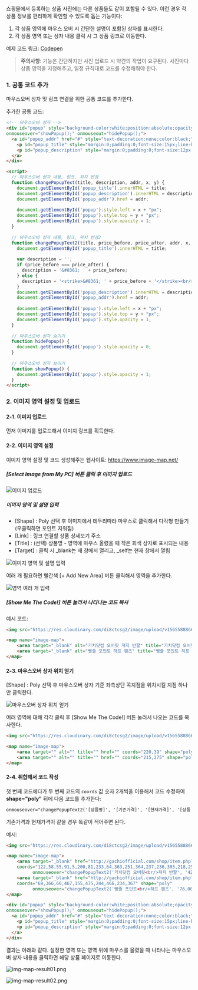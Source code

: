 
쇼핑몰에서 등록하는 상품 사진에는 다른 상품들도 같이 포함될 수 있다. 이런 경우 각 상품 정보를 편리하게 확인할 수 있도록 돕는 기능이다:
1. 각 상품 영역에 마우스 오버 시 간단한 설명이 포함된 상자를 표시한다.
2. 각 상품 영역 또는 상자 내용 클릭 시 그 상품 링크로 이동한다.

예제 코드 링크: [Codepen](https://codepen.io/devheedoo/pen/eqPxXG?editors=1000)

> **주의사항**: 기능은 간단하지만 사진 업로드 시 약간의 작업이 요구된다. 사진마다 상품 영역을 지정해주고, 일정 규칙대로 코드를 수정해줘야 한다.

### 1. 공통 코드 추가

마우스오버 상자 및 링크 연결을 위한 공통 코드를 추가한다.

추가한 공통 코드:

```html
<!-- 마우스오버 상자 -->
<div id="popup" style="background-color:white;position:absolute;opacity:0;border:2px solid black;padding:5px 12px;"
onmouseover="showPopup();" onmouseout="hidePopup();">
  <a id="popup_addr" href="#" style="text-decoration:none;color:black;" target="_blank">
    <p id="popup_title" style="margin:0;padding:0;font-size:15px;line-height:20px;text-align:center;"></p>
    <p id="popup_description" style="margin:0;padding:0;font-size:12px;line-height:12px;text-align:center;"></p>
  </a>
</div>

<script>
  // 마우스오버 상자 내용, 링크, 위치 변경
  function changePopupText(title, description, addr, x, y) {
    document.getElementById('popup_title').innerHTML = title;
    document.getElementById('popup_description').innerHTML = description;
    document.getElementById('popup_addr').href = addr;
    
    document.getElementById('popup').style.left = x + "px";
    document.getElementById('popup').style.top = y + "px";
    document.getElementById('popup').style.opacity = 1;
  }
  
  // 마우스오버 상자 내용, 링크, 위치 변경2
  function changePopupText2(title, price_before, price_after, addr, x, y) {
    document.getElementById('popup_title').innerHTML = title;
    
    var description = '';
    if (price_before === price_after) {
      description = '&#8361; ' + price_before;
    } else {
      description = '<strike>&#8361; ' + price_before + '</strike><br/>&#8361; ' + price_after;
    }
    document.getElementById('popup_description').innerHTML = description;
    document.getElementById('popup_addr').href = addr;
    
    document.getElementById('popup').style.left = x + "px";
    document.getElementById('popup').style.top = y + "px";
    document.getElementById('popup').style.opacity = 1;
  }
  
  // 마우스오버 상자 숨기기
  function hidePopup() {
    document.getElementById('popup').style.opacity = 0;
  }
  
  // 마우스오버 상자 보이기
  function showPopup() {
    document.getElementById('popup').style.opacity = 1;
  }
</script>
```


### 2. 이미지 영역 설정 및 업로드

#### 2-1. 이미지 업로드

먼저 이미지를 업로드해서 이미지 링크를 획득한다.

#### 2-2. 이미지 영역 설정

이미지 영역 설정 및 코드 생성해주는 웹사이트: https://www.image-map.net/

##### [Select Image from My PC] 버튼 클릭 후 이미지 업로드

![이미지 업로드](https://res.cloudinary.com/di8ctcsg2/image/upload/v1565588866/images/img-map-proc01_jw1ycb.jpg)

##### 이미지 영역 및 설명 입력

- [Shape] : Poly 선택 후 이미지에서 테두리따라 마우스로 클릭해서 다각형 만들기 (우클릭하면 포인트 지워짐)
- [Link] : 링크 연결할 상품 상세보기 주소
- [Title] : (선택) 상품명 - 영역에 마우스 올렸을 때 작은 회색 상자로 표시되는 내용
- [Target] : 클릭 시 _blank는 새 창에서 열리고, _self는 현재 창에서 열림

![이미지 영역 및 설명 입력](https://res.cloudinary.com/di8ctcsg2/image/upload/v1565588865/images/img-map-proc02_lvbmsc.jpg)

여러 개 필요하면 빨간색 [+ Add New Area] 버튼 클릭해서 영역을 추가한다.

![영역 여러 개 입력](https://res.cloudinary.com/di8ctcsg2/image/upload/v1565588865/images/img-map-proc03-2_opzeuf.jpg)


##### [Show Me The Code!] 버튼 눌러서 나타나는 코드 복사

예시 코드:

```html
<img src="https://res.cloudinary.com/di8ctcsg2/image/upload/v1565588866/images/img-map-sample01_e6qshi.jpg" usemap="#image-map">

<map name="image-map">
    <area target="_blank" alt="가치닷컴 오버핏 져지 반팔" title="가치닷컴 오버핏 져지 반팔" href="http://gachiofficial.com/shop/item.php?it_id=HG9STS20WH" coords="122,58,55,91,5,200,81,233,64,363,251,364,237,236,305,218,254,85,190,56" shape="poly">
    <area target="_blank" alt="삥줄 포인트 하프 팬츠" title="삥줄 포인트 하프 팬츠" href="http://gachiofficial.com/shop/item.php?it_id=HG9SPT28BK" coords="69,366,60,467,155,475,244,466,234,367" shape="poly">
</map>
```



#### 2-3. 마우스오버 상자 위치 얻기

[Shape] : Poly 선택 후 마우스오버 상자 기준 좌측상단 꼭지점을 위치시킬 지점 하나만 클릭한다.

![마우스오버 상자 위치 얻기](https://res.cloudinary.com/di8ctcsg2/image/upload/v1565588865/images/img-map-proc05_mqheq0.jpg)


여러 영역에 대해 각각 클릭 후 [Show Me The Code!] 버튼 눌러서 나오는 코드를 복사한다.

```html
<img src="https://res.cloudinary.com/di8ctcsg2/image/upload/v1565588866/images/img-map-sample01_e6qshi.jpg" usemap="#image-map">

<map name="image-map">
    <area target="" alt="" title="" href="" coords="220,39" shape="poly">
    <area target="" alt="" title="" href="" coords="215,275" shape="poly">
</map>
```



#### 2-4. 취합해서 코드 작성

첫 번째 코드에다가 두 번째 코드의 `coords` 값 숫자 2개씩을 이용해서 코드 수정하여 **shape="poly"** 뒤에 다음 코드를 추가한다:

```html
onmouseover="changePopupText2('[상품명]', '[기존가격]', '[현재가격]', '[상품 링크 주소]', [2번 작업으로 얻는 X 좌표], [2번 작업으로 얻은 Y 좌표]);" onmouseout="hidePopup();"
```

기존가격과 현재가격이 같을 경우 똑같이 적어주면 된다.

예시:

```html
<img src="https://res.cloudinary.com/di8ctcsg2/image/upload/v1565588866/images/img-map-sample01_e6qshi.jpg" usemap="#image-map" />

<map name="image-map">
    <area target="_blank" href="http://gachiofficial.com/shop/item.php?it_id=HG9STS20WH"
    coords="122,58,55,91,5,200,81,233,64,363,251,364,237,236,305,218,254,85,190,56" shape="poly"
          onmouseover="changePopupText2('가치닷컴 오버핏<br/>져지 반팔', '42,000', '29,400', 'http://gachiofficial.com/shop/item.php?it_id=HG9STS20WH', 220, 89);" onmouseout="hidePopup();">
    <area target="_blank" href="http://gachiofficial.com/shop/item.php?it_id=HG9SPT28BK"
    coords="69,366,60,467,155,475,244,466,234,367" shape="poly"
          onmouseover="changePopupText2('삥줄 포인트<br/>하프 팬츠', '76,000', '53,200', 'http://gachiofficial.com/shop/item.php?it_id=HG9SPT28BK', 215, 325);" onmouseout="hidePopup();">
</map>

<div id="popup" style="background-color:white;position:absolute;opacity:0;border:2px solid black;padding:5px 12px;"
onmouseover="showPopup();" onmouseout="hidePopup();">
  <a id="popup_addr" href="#" style="text-decoration:none;color:black;" target="_blank">
    <p id="popup_title" style="margin:0;padding:0;font-size:15px;line-height:20px;text-align:center;"></p>
    <p id="popup_description" style="margin:0;padding:0;font-size:12px;line-height:12px;text-align:center;"></p>
  </a>
</div>
```

결과는 아래와 같다. 설정한 영역 또는 영역 위에 마우스를 올렸을 때 나타나는 마우스오버 상자 내용을 클릭하면 해당 상품 페이지로 이동한다.

![img-map-result01.png](https://res.cloudinary.com/di8ctcsg2/image/upload/v1565706191/images/Screen_Shot_2019-08-13_at_11.09.36_PM_v9yqsu.png)

![img-map-result02.png](https://res.cloudinary.com/di8ctcsg2/image/upload/v1565706192/images/Screen_Shot_2019-08-13_at_11.09.50_PM_x9a78f.png)